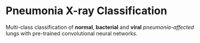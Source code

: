 # Pneumonia X-ray Classification
Multi-class classification of **normal**, **bacterial** and **viral** *pneumonia-affected* lungs with pre-trained convolutional neural networks.
